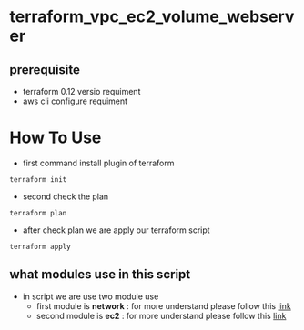 # terraform_vpc_ec2_volume_webserver
## prerequisite
- terraform 0.12 versio requiment
- aws cli configure requiment

# How To Use
- first command install plugin of terraform
```
terraform init
```
- second check the plan
```
terraform plan
```
- after check plan we are apply our terraform script

```
terraform apply
```
## what modules use in this script
- in script we are use two module use 
    - first module is **network** : for more understand please follow this [link](https://github.com/sparth510/terraform_vpc_ec2_webserver/blob/main/network/README.md)
    - second module is **ec2** : for more understand please follow this [link](https://github.com/sparth510/terraform_vpc_ec2_webserver/blob/main/ec2/README.md)

